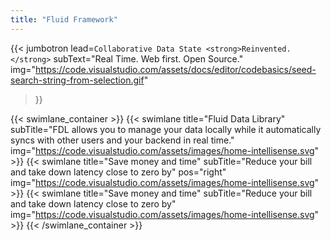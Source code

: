 ```yaml
---
title: "Fluid Framework"
---
```


{{< jumbotron
lead=`Collaborative Data State <strong>Reinvented.</strong>`
subText="Real Time. Web first. Open Source."
img="https://code.visualstudio.com/assets/docs/editor/codebasics/seed-search-string-from-selection.gif"
>}}

{{< swimlane_container >}}
    {{< swimlane title="Fluid Data Library" subTitle="FDL allows you to manage your data locally while it automatically syncs with other users and your backend in real time."
    img="https://code.visualstudio.com/assets/images/home-intellisense.svg"
    >}}
    {{< swimlane title="Save money and time" subTitle="Reduce your bill and take down latency close to zero by"
    pos="right"
    img="https://code.visualstudio.com/assets/images/home-intellisense.svg"
    >}}
    {{< swimlane title="Save money and time" subTitle="Reduce your bill and take down latency close to zero by"
    img="https://code.visualstudio.com/assets/images/home-intellisense.svg"
    >}}
{{< /swimlane_container >}}